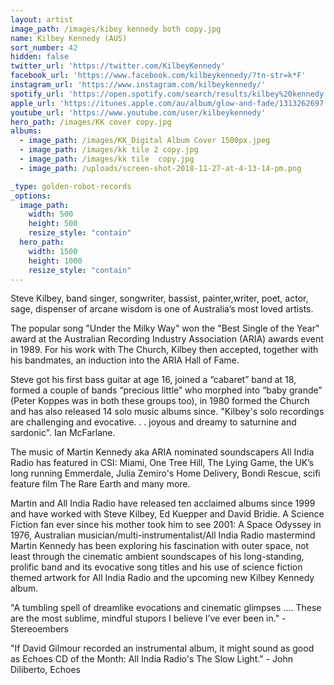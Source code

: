 ```yaml
---
layout: artist
image_path: /images/kibey kennedy both copy.jpg
name: Kilbey Kennedy (AUS)
sort_number: 42
hidden: false
twitter_url: 'https://twitter.com/KilbeyKennedy'
facebook_url: 'https://www.facebook.com/kilbeykennedy/?tn-str=k*F'
instagram_url: 'https://www.instagram.com/kilbeykennedy/'
spotify_url: 'https://open.spotify.com/search/results/kilbey%20kennedy'
apple_url: 'https://itunes.apple.com/au/album/glow-and-fade/1313262697'
youtube_url: 'https://www.youtube.com/user/kilbeykennedy'
hero_path: /images/KK cover copy.jpg
albums:
  - image_path: /images/KK_Digital Album Cover 1500px.jpeg
  - image_path: /images/kk tile 2 copy.jpg
  - image_path: /images/kk tile  copy.jpg
  - image_path: /uploads/screen-shot-2018-11-27-at-4-13-14-pm.png

_type: golden-robot-records
_options:
  image_path:
    width: 500
    height: 500
    resize_style: "contain"
  hero_path:
    width: 1500
    height: 1000
    resize_style: "contain"
---
```


Steve Kilbey, band singer, songwriter, bassist, painter,writer, poet, actor, sage, dispenser of arcane wisdom is one of Australia’s most loved artists.

The popular song "Under the Milky Way" won the "Best Single of the Year" award at the Australian Recording Industry Association (ARIA) awards event in 1989. For his work with The Church, Kilbey then accepted, together with his bandmates, an induction into the ARIA Hall of Fame.

Steve got his first bass guitar at age 16, joined a “cabaret” band at 18, formed a couple of bands “precious little” who morphed into “baby grande” (Peter Koppes was in both these groups too), in 1980 formed the Church and has also released 14 solo music albums since. "Kilbey's solo recordings are challenging and evocative. . . joyous and dreamy to saturnine and sardonic". Ian McFarlane.

The music of Martin Kennedy aka ARIA nominated soundscapers All India Radio has featured in CSI: Miami, One Tree Hill, The Lying Game, the UK’s long running Emmerdale, Julia Zemiro's Home Delivery, Bondi Rescue, scifi feature film The Rare Earth and many more.

Martin and All India Radio have released ten acclaimed albums since 1999 and have worked with Steve Kilbey, Ed Kuepper and David Bridie. A Science Fiction fan ever since his mother took him to see 2001: A Space Odyssey in 1976, Australian musician/multi-instrumentalist/All India Radio mastermind Martin Kennedy has been exploring his fascination with outer space, not least through the cinematic ambient soundscapes of his long-standing, prolific band and its evocative song titles and his use of science fiction themed artwork for All India Radio and the upcoming new Kilbey Kennedy album.

"A tumbling spell of dreamlike evocations and cinematic glimpses …. These are the most sublime, mindful stupors I believe I’ve ever been in." - Stereoembers

"If David Gilmour recorded an instrumental album, it might sound as good as Echoes CD of the Month: All India Radio's The Slow Light." - John Diliberto, Echoes